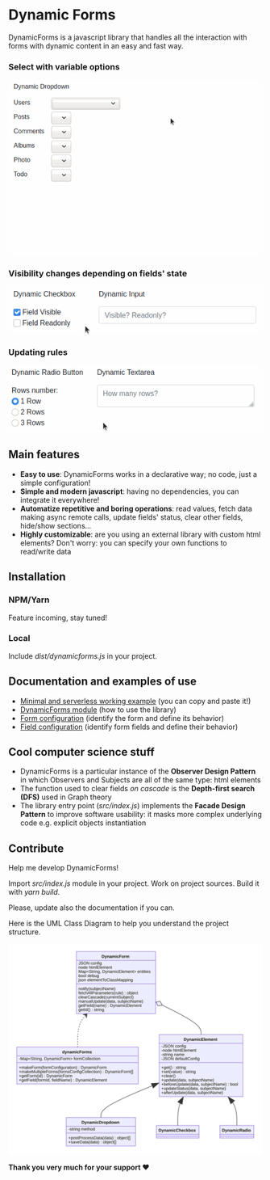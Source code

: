 # Dynamic Forms
DynamicForms is a javascript library that handles all the interaction with forms with dynamic content in an easy and fast way.

### Select with variable options

![Dynamic Dropdown example gif](./imgs/dynamic-dropdown.gif)

### Visibility changes depending on fields' state

![Dynamic Checkbox example gif](./imgs/dynamic-checkbox.gif)

### Updating rules

![Dynamic Radio example gif](./imgs/dynamic-radio.gif)

## Main features
- **Easy to use**: DynamicForms works in a declarative way; no code, just a simple configuration!
- **Simple and modern javascript**: having no dependencies, you can integrate it everywhere!
- **Automatize repetitive and boring operations**: read values, fetch data making async remote calls, update fields' status, clear other fields, hide/show sections...
- **Highly customizable**: are you using an external library with custom html elements? Don't worry: you can specify your own functions to read/write data

## Installation
### NPM/Yarn
Feature incoming, stay tuned!

### Local
Include *dist/dynamicforms.js* in your project.

## Documentation and examples of use
- [Minimal and serverless working example](./examples/minimal-example.md) (you can copy and paste it!)
- [DynamicForms module](./dynamic-forms-module.md) (how to use the library)
- [Form configuration](./configurations/form-configuration.md) (identify the form and define its behavior)
- [Field configuration](./configurations/field-configuration.md) (identify form fields and define their behavior)

## Cool computer science stuff
- DynamicForms is a particular instance of the **Observer Design Pattern** in which Observers and Subjects are all of the same type: html elements
- The function used to clear fields *on cascade* is the **Depth-first search (DFS)** used in Graph theory
- The library entry point (*src/index.js*) implements the **Facade Design Pattern** to improve software usability: it masks more complex underlying code e.g. explicit objects instantiation

## Contribute
Help me develop DynamicForms!

Import *src/index.js* module in your project. Work on project sources. Build it with *yarn build*.

Please, update also the documentation if you can.

Here is the UML Class Diagram to help you understand the project structure.

![Class Diagram](./imgs/classdiagram.svg)

**Thank you very much for your support ❤**